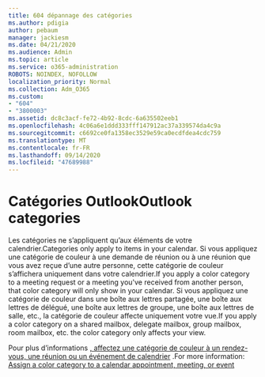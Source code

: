 ```yaml
---
title: 604 dépannage des catégories
ms.author: pdigia
author: pebaum
manager: jackiesm
ms.date: 04/21/2020
ms.audience: Admin
ms.topic: article
ms.service: o365-administration
ROBOTS: NOINDEX, NOFOLLOW
localization_priority: Normal
ms.collection: Adm_O365
ms.custom:
- "604"
- "3800003"
ms.assetid: dc8c3acf-fe72-4b92-8cdc-6a635502eeb1
ms.openlocfilehash: 4c06a6e1ddd333fff147912ac37a339574da4c9a
ms.sourcegitcommit: c6692ce0fa1358ec3529e59ca0ecdfdea4cdc759
ms.translationtype: MT
ms.contentlocale: fr-FR
ms.lasthandoff: 09/14/2020
ms.locfileid: "47689988"
---
```

# <a name="outlook-categories"></a><span data-ttu-id="fdf8a-102">Catégories Outlook</span><span class="sxs-lookup"><span data-stu-id="fdf8a-102">Outlook categories</span></span>

<span data-ttu-id="fdf8a-103">Les catégories ne s’appliquent qu’aux éléments de votre calendrier.</span><span class="sxs-lookup"><span data-stu-id="fdf8a-103">Categories only apply to items in your calendar.</span></span> <span data-ttu-id="fdf8a-104">Si vous appliquez une catégorie de couleur à une demande de réunion ou à une réunion que vous avez reçue d’une autre personne, cette catégorie de couleur s’affichera uniquement dans votre calendrier.</span><span class="sxs-lookup"><span data-stu-id="fdf8a-104">If you apply a color category to a meeting request or a meeting you've received from another person, that color category will only show in your calendar.</span></span>  <span data-ttu-id="fdf8a-105">Si vous appliquez une catégorie de couleur dans une boîte aux lettres partagée, une boîte aux lettres de délégué, une boîte aux lettres de groupe, une boîte aux lettres de salle, etc., la catégorie de couleur affecte uniquement votre vue.</span><span class="sxs-lookup"><span data-stu-id="fdf8a-105">If you apply a color category on a shared mailbox, delegate mailbox, group mailbox, room mailbox, etc. the color category only affects your view.</span></span>

<span data-ttu-id="fdf8a-106">Pour plus d’informations [, affectez une catégorie de couleur à un rendez-vous, une réunion ou un événement de calendrier](https://support.microsoft.com/office/750596d9-707d-4412-8c0e-7fdc0fc52527) .</span><span class="sxs-lookup"><span data-stu-id="fdf8a-106">For more information: [Assign a color category to a calendar appointment, meeting, or event](https://support.microsoft.com/office/750596d9-707d-4412-8c0e-7fdc0fc52527)</span></span>
